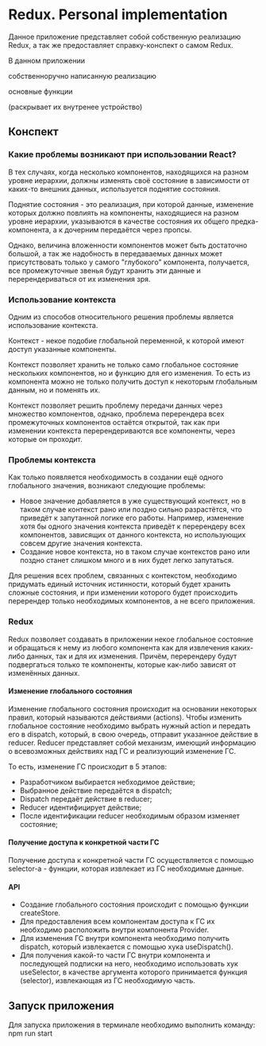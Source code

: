 # Redux. Personal implementation
Данное приложение представляет собой собственную реализацию Redux, а так же предоставляет справку-конспект о самом Redux.

В данном приложении 

собственноручно написанную реализацию

основные функции

(раскрывает их внутренее устройство)


## Конспект
### Какие проблемы возникают при использовании React?

В тех случаях, когда несколько компонентов, находящихся на разном уровне иерархии, должны изменять своё состояние в зависимости от каких-то внешних данных, используется поднятие состояния.

Поднятие состояния - это реализация, при которой данные, изменение которых должно повлиять на компоненты, находящиеся на разном уровне иерархии, указываются в качестве состояния их общего предка-компонента, а к дочерним передаётся через пропсы.

Однако, величина вложенности компонентов может быть достаточно большой, а так же надобность в передаваемых данных может присутствовать только у самого "глубокого" компонента, получается, все промежуточные звенья будут хранить эти данные и перерендериваться от их изменения зря.

### Использование контекста

Одним из способов относительного решения проблемы является использование контекста.

Контекст - некое подобие глобальной переменной, к которой имеют доступ указанные компоненты.

Контекст позволяет хранить не только само глобальное состояние нескольких компонентов, но и функцию для его изменения. То есть из компонента можно не только получить доступ к некоторым глобальным данным, но и поменять их.

Контекст позволяет решить проблему передачи данных через множество компонентов, однако, проблема перерендера всех промежуточных компонентов остаётся открытой, так как при изменении контекста перерендериваются все компоненты, через которые он проходит.

### Проблемы контекста

Как только появляется необходимость в создании ещё одного глобального значения, возникают следующие проблемы:
- Новое значение добавляется в уже существующий контекст, но в таком случае контекст рано или поздно сильно разрастётся, что приведёт к запутанной логике его работы. Например, изменение хотя бы одного значения контекста приведёт к перерендеру всех компонентов, зависящих от данного контекста, но использующих совсем другие значения контекста. 
- Создание новое контекста, но в таком случае контекстов рано или поздно станет слишком много и в них будет легко запутаться.

Для решения всех проблем, связанных с контекстом, необходимо придумать единый источник истинности, который будет хранить сложные состояния, и при изменении которого будет происходить перерендер только необходимых компонентов, а не всего приложения.

### Redux
Redux позволяет создавать в приложении некое глобальное состояние и обращаться к нему из любого компонента как для извлечения каких-либо данных, так и для их изменения. Причём, перерендеру будут подвергаться только те компоненты, которые
как-либо зависят от изменённых данных.

#### Изменение глобального состояния
Изменение глобального состояния происходит на основании некоторых правил, который называются действиями (actions). Чтобы изменить глобальное состояние необходимо выбрать нужный action и передать его в dispatch, который, в свою очередь, отправит указанное действие в reducer. Reducer представляет собой механизм, имеющий информацию о всевозможных действиях над ГС и реализующий изменение ГС.

То есть, изменение ГС происходит в 5 этапов:
- Разработчиком выбирается небходимое действие;
- Выбранное действие передаётся в dispatch;
- Dispatch передаёт действие в reducer;
- Reducer идентифицирует действие;
- После идентификации reducer необходимым образом изменяет состояние;

#### Получение доступа к конкретной части ГС
Получение доступа к конкретной части ГС осуществляется с помощью selector-а - функции, которая извлекает из ГС необходимые данные.

#### API
- Создание глобального состояния происходит с помощью функции createStore.
- Для предоставления всем компонентам доступа к ГС их необходимо расположить внутри компонента Provider.
- Для изменения ГС внутри компонента необходимо получить dispatch, который извлекается с помощью хука useDispatch().
- Для получения какой-то части ГС внутри компонента и последующей подписки на него, необходимо использовать хук useSelector, в качестве аргумента которого принимается функция (selector), извлекающая из ГС необходимую часть.


## Запуск приложения
Для запуска приложения в терминале необходимо выполнить команду: npm run start